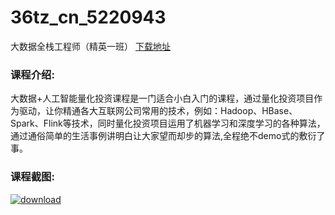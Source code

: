 # 36tz_cn_5220943
大数据全栈工程师（精英一班）
[下载地址](http://www.36tz.cn/article/5220943 "下载地址")
### 课程介绍:
大数据+人工智能量化投资课程是一门适合小白入门的课程，通过量化投资项目作为驱动，让你精通各大互联网公司常用的技术，例如：Hadoop、HBase、Spark、Flink等技术，同时量化投资项目运用了机器学习和深度学习的各种算法，通过通俗简单的生活事例讲明白让大家望而却步的算法,全程绝不demo式的敷衍了事。

### 课程截图:
[![download](http://36tz.cn/muke_img/2021_08_2-77.png "下载地址")](http://www.36tz.cn "下载地址")
